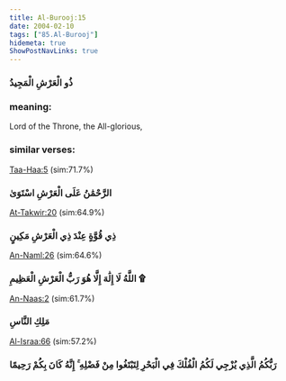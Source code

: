 ```yaml
---
title: Al-Burooj:15
date: 2004-02-10
tags: ["85.Al-Burooj"]
hidemeta: true 
ShowPostNavLinks: true 
---
```

### ذُو الْعَرْشِ الْمَجِيدُ
### meaning: 
Lord of the Throne, the All-glorious,
### similar verses: 

[Taa-Haa:5](/20/5) (sim:71.7%)

### الرَّحْمَٰنُ عَلَى الْعَرْشِ اسْتَوَىٰ

[At-Takwir:20](/81/20) (sim:64.9%)

### ذِي قُوَّةٍ عِنْدَ ذِي الْعَرْشِ مَكِينٍ

[An-Naml:26](/27/26) (sim:64.6%)

### اللَّهُ لَا إِلَٰهَ إِلَّا هُوَ رَبُّ الْعَرْشِ الْعَظِيمِ ۩

[An-Naas:2](/114/2) (sim:61.7%)

### مَلِكِ النَّاسِ

[Al-Israa:66](/17/66) (sim:57.2%)

### رَبُّكُمُ الَّذِي يُزْجِي لَكُمُ الْفُلْكَ فِي الْبَحْرِ لِتَبْتَغُوا مِنْ فَضْلِهِ ۚ إِنَّهُ كَانَ بِكُمْ رَحِيمًا
